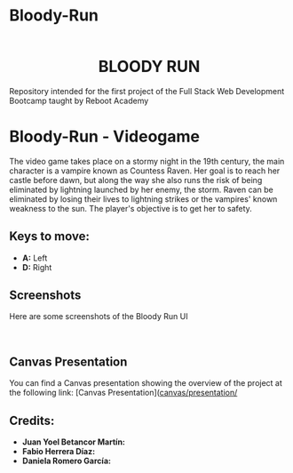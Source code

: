 # Bloody-Run
<div align="center">
  
<img src=""> 
  
  <h1> BLOODY RUN</h1>
 
</div>
Repository intended for the first project of the Full Stack Web Development Bootcamp taught by Reboot Academy

# Bloody-Run - Videogame

The video game takes place on a stormy night in the 19th century, the main character is a vampire known as Countess Raven. Her goal is to reach her castle before dawn, but along the way she also runs the risk of being eliminated by lightning launched by her enemy, the storm. Raven can be eliminated by losing their lives to lightning strikes or the vampires' known weakness to the sun. The player's objective is to get her to safety.

## Keys to move:

- **A:** Left
- **D:** Right
  
## Screenshots

Here are some screenshots of the Bloody Run UI

<img src=""> 
<img src=""> 

## Canvas Presentation

You can find a Canvas presentation showing the overview of the project at the following link: [Canvas Presentation]([canvas/presentation/](https://www.canva.com/design/DAFhyZG99Ck/_isF5L4E6LKOLqTQv8G3Pg/view?utm_content=DAFhyZG99Ck&utm_campaign=designshare&utm_medium=link&utm_source=publishsharelink)

## Credits:

- **Juan Yoel Betancor Martín:** 
- **Fabio Herrera Díaz:**
- **Daniela Romero García:**
  

